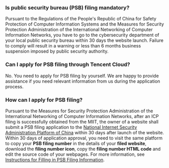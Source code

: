 ### Is public security bureau (PSB) filing mandatory?
Pursuant to the Regulations of the People's Republic of China for Safety Protection of Computer Information Systems and the Measures for Security Protection Administration of the International Networking of Computer Information Networks, you have to go to the cybersecurity department of your local public security bureau within 30 days the website launch. Failure to comply will result in a warning or less than 6 months business suspension imposed by public security authority.

### Can I apply for PSB filing through Tencent Cloud?
No. You need to apply for PSB filing by yourself. We are happy to provide assistance if you need relevant information from us during the application process.

### How can I apply for PSB filing?
Pursuant to the Measures for Security Protection Administration of the International Networking of Computer Information Networks, after an ICP filing is successfully obtained from the MIIT, the owner of a website shall submit a PSB filing application to the [National Internet Security Administration Platform of China](http://www.beian.gov.cn/portal/index) within 30 days after launch of the website.
Within 30 days of application approval, you need to visit the same platform to copy your **PSB filing number** in the details of your **filed website**, download the **filing number icon**, copy the **filing number HTML code** and edit the source code of your webpages.
For more information, see [Instructions for Filling in PSB Filing Information](https://cloud.tencent.com/document/product/243/19142).

